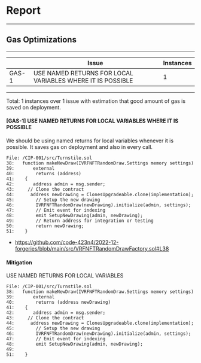 # Report

---

## Gas Optimizations

---

|       | Issue                                                      | Instances |
| ----- | ---------------------------------------------------------- | --------- |
| GAS-1 | USE NAMED RETURNS FOR LOCAL VARIABLES WHERE IT IS POSSIBLE | 1         |

---

Total: 1 instances over 1 issue with estimation that good amount of gas is saved on deployment.

#### [GAS-1] USE NAMED RETURNS FOR LOCAL VARIABLES WHERE IT IS POSSIBLE

We should be using named returns for local variables whenever it is possible. It saves gas on deployment and also in every call.

```
File: /CIP-001/src/Turnstile.sol
38:   function makeNewDraw(IVRFNFTRandomDraw.Settings memory settings)
39:       external
40:        returns (address)
41:    {
42:       address admin = msg.sender;
43:     // Clone the contract
44:      address newDrawing = ClonesUpgradeable.clone(implementation);
45:        // Setup the new drawing
46:        IVRFNFTRandomDraw(newDrawing).initialize(admin, settings);
47:        // Emit event for indexing
48:        emit SetupNewDrawing(admin, newDrawing);
49:        // Return address for integration or testing
50:        return newDrawing;
51:    }

```

- https://github.com/code-423n4/2022-12-forgeries/blob/main/src/VRFNFTRandomDrawFactory.sol#L38

#### Mitigation

USE NAMED RETURNS FOR LOCAL VARIABLES

```
File: /CIP-001/src/Turnstile.sol
38:   function makeNewDraw(IVRFNFTRandomDraw.Settings memory settings)
39:       external
40:        returns (address newDrawing)
41:    {
42:       address admin = msg.sender;
43:     // Clone the contract
44:      address newDrawing = ClonesUpgradeable.clone(implementation);
45:        // Setup the new drawing
46:        IVRFNFTRandomDraw(newDrawing).initialize(admin, settings);
47:        // Emit event for indexing
48:        emit SetupNewDrawing(admin, newDrawing);
49:
51:    }


```
